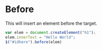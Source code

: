 # Before

This will insert an element before the target.

```javascript
var elem = document.createElement("h1");
elem.innerText = "Hello World";
$("#idhere").before(elem)
```

